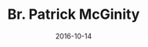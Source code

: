 ---
title: Br. Patrick McGinity 
date : 2016-10-14
contentful:
  contentype: interview
  entry_id : 4VEeVdekTeCAMCyKawYOic 
exists : br-patrick-mcginity 
template : interviewentry.html 
--- 